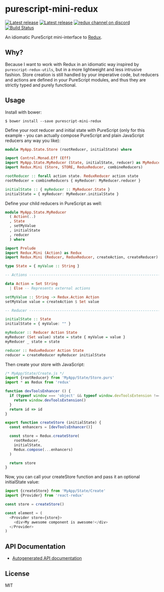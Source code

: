 # purescript-mini-redux

[![Latest release](https://img.shields.io/npm/v/purescript-mini-redux.svg)](https://github.com/ecliptic/purescript-mini-redux/releases)
[![Latest release](https://img.shields.io/bower/v/purescript-mini-redux.svg)](https://github.com/ecliptic/purescript-mini-redux/releases)
[![redux channel on discord](https://img.shields.io/badge/discord-%23redux%20%40%20reactiflux-61dafb.svg?style=flat-square)](https://discord.gg/2PCKqHc)
[![Build Status](https://travis-ci.org/ecliptic/purescript-mini-redux.svg?branch=master)](https://travis-ci.org/ecliptic/purescript-mini-redux)

An idiomatic PureScript mini-interface to [Redux](http://redux.js.org/).

## Why?

Because I want to work with Redux in an idiomatic way inspired by `purescript-redux-utils`, but in a more lightweight and less intrusive fashion. Store creation is still handled by your imperative code, but reducers and actions are defined in your PureScript modules, and thus they are strictly typed and purely functional.

## Usage

Install with bower:

    $ bower install --save purescript-mini-redux

Define your root reducer and initial state with PureScript (only for this example - you can actually compose PureScript and plain JavaScript reducers any way you like):

```purescript
module MyApp.State.Store (rootReducer, initialState) where

import Control.Monad.Eff (Eff)
import MyApp.State.MyReducer (State, initialState, reducer) as MyReducer
import Redux.Mini (Store, STORE, ReduxReducer, combineReducers)

rootReducer :: forall action state. ReduxReducer action state
rootReducer = combineReducers { myReducer: MyReducer.reducer }

initialState :: { myReducer :: MyReducer.State }
initialState = { myReducer: MyReducer.initialState }
```

Define your child reducers in PureScript as well:

```purescript
module MyApp.State.MyReducer
  ( Action(..)
  , State
  , setMyValue
  , initialState
  , reducer
  ) where

import Prelude
import Redux.Mini (Action) as Redux
import Redux.Mini (Reducer, ReduxReducer, createAction, createReducer)

type State = { myValue :: String }

-- Actions ---------------------------------------------------------------------

data Action = Set String
  | Else -- Represents external actions

setMyValue :: String -> Redux.Action Action
setMyValue value = createAction $ Set value

-- Reducer ---------------------------------------------------------------------

initialState :: State
initialState = { myValue: "" }

myReducer :: Reducer Action State
myReducer (Set value) state = state { myValue = value }
myReducer _ state = state

reducer :: ReduxReducer Action State
reducer = createReducer myReducer initialState
```

Then create your store with JavaScript:

```javascript
/* MyApp/State/Create.js */
import {rootReducer} from 'MyApp/State/Store.purs'
import * as Redux from 'redux'

function devToolsEnhancer () {
  if (typeof window === 'object' && typeof window.devToolsExtension !== 'undefined') {
    return window.devToolsExtension()
  }
  return id => id
}

export function createStore (initialState) {
  const enhancers = [devToolsEnhancer()]

  const store = Redux.createStore(
    rootReducer,
    initialState,
    Redux.compose(...enhancers)
  )

  return store
}
```

Now, you can call your createStore function and pass it an optional initialState value:

```javascript
import {createStore} from 'MyApp/State/Create'
import {Provider} from 'react-redux'

const store = createStore()

const element = (
  <Provider store={store}>
    <div>My awesome component is awesome!</div>
  </Provider>
)
```

## API Documentation

* [Autogenerated API documentation](https://github.com/ecliptic/purescript-mini-redux/blob/master/docs/Redux/Mini.md)

## License

MIT
